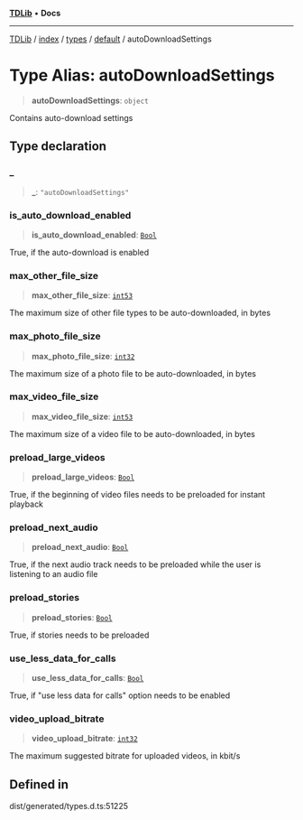 [**TDLib**](../../../../../../README.md) • **Docs**

***

[TDLib](../../../../../../modules.md) / [index](../../../../../README.md) / [types](../../../README.md) / [default](../README.md) / autoDownloadSettings

# Type Alias: autoDownloadSettings

> **autoDownloadSettings**: `object`

Contains auto-download settings

## Type declaration

### \_

> **\_**: `"autoDownloadSettings"`

### is\_auto\_download\_enabled

> **is\_auto\_download\_enabled**: [`Bool`](Bool.md)

True, if the auto-download is enabled

### max\_other\_file\_size

> **max\_other\_file\_size**: [`int53`](int53.md)

The maximum size of other file types to be auto-downloaded, in bytes

### max\_photo\_file\_size

> **max\_photo\_file\_size**: [`int32`](int32.md)

The maximum size of a photo file to be auto-downloaded, in bytes

### max\_video\_file\_size

> **max\_video\_file\_size**: [`int53`](int53.md)

The maximum size of a video file to be auto-downloaded, in bytes

### preload\_large\_videos

> **preload\_large\_videos**: [`Bool`](Bool.md)

True, if the beginning of video files needs to be preloaded for instant playback

### preload\_next\_audio

> **preload\_next\_audio**: [`Bool`](Bool.md)

True, if the next audio track needs to be preloaded while the user is listening to an audio file

### preload\_stories

> **preload\_stories**: [`Bool`](Bool.md)

True, if stories needs to be preloaded

### use\_less\_data\_for\_calls

> **use\_less\_data\_for\_calls**: [`Bool`](Bool.md)

True, if "use less data for calls" option needs to be enabled

### video\_upload\_bitrate

> **video\_upload\_bitrate**: [`int32`](int32.md)

The maximum suggested bitrate for uploaded videos, in kbit/s

## Defined in

dist/generated/types.d.ts:51225
